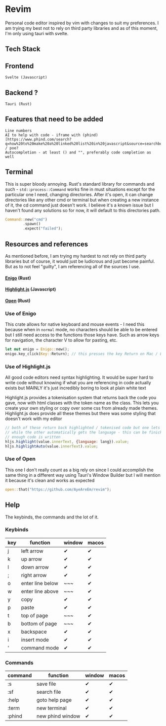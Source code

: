 # Revim
Personal code editor inspired by vim with changes to suit my preferences.
I am trying my best not to rely on third party libraries and as of this moment, I'm only using tauri with svelte.

## Tech Stack
## Frontend
    Svelte (Javascript)

## Backend ?
    Tauri (Rust)

## Features that need to be added
    Line numbers
    AI to help with code - iframe with (phind)[https://www.phind.com/search?q=how%20to%20make%20a%20linked%20list%20in%20javascript&source=searchbox] / poe? 
    Autocompletion - at least () and "", preferably code completion as well

## Terminal
This is super bloody annoying. Rust's standard library for commands and such - `std::process::Command` works fine in must situations except for the particular one I need, changing directories. After it's open, it can change directories like any other cmd or terminal but when creating a new instance of it, the cd command just doesn't work. I believe it's a known issue but I haven't found any solutions so for now, it will default to this directories path.

```rust
Command::new("cmd")
        .spawn()
        .expect("failed");
```

## Resources and references
As mentioned before, I am trying my hardest to not rely on third party libraries but of course, it would just be ludicrous and just become painful. But as to not feel "guilty", I am referencing all of the sources I use.

#### [Enigo](https://docs.rs/enigo/latest/enigo/) (Rust)

#### [Highlight.js](https://highlightjs.org/) (Javascript)

#### [Open](https://docs.rs/open/latest/open/) (Rust)

### Use of Enigo
This crate allows for native keyboard and mouse events - I need this because when in `normal` mode, no characters should be able to be entered but I still need access to the functions those keys have. Such as arrow keys for navigation, the character V to allow for pasting, etc.

```rust
let mut enigo = Enigo::new();
enigo.key_click(Key::Return); // this presses the key Return on Mac / Linux or Enter on Windows
```

### Use of Highlight.js
All good code editors need syntax highlighting. It would be super hard to write code without knowing if what you are referencing in code actually exists but MAINLY it's just incredibly boring to look at plain white text

Highlight.js provides a tokenisation system that returns back the code you gave, now with html classes with the token name as the class. This lets you create your own styling or copy over some css from already made themes. Highlight.js does provide all these themes but there was some styling that doesn't work with my editor

```js
// both of these return back highlighted / tokenised code but one lets you specific set the programming language
// while the other automatically gets the language - this can be finicky sometimes but it eventually works after
// enough code is written
hljs.highlight(value.innerText, {language: lang}).value;
hljs.highlightAuto(value.innerText).value;
```

### Use of Open
This one I don't really count as a big rely on since I could accomplish the same thing in a different way using Tauri's Window Builder but I will mention it because it's clean and works as expected

```rust
open::that("https://github.com/AyeAreEm/revim");
```

## Help
The keybinds, the commands and the lot of it.

### Keybinds
|key|function|window|macos|
|-|--------|---|---|
|j|left arrow|✔|✔|
|k|up arrow|✔|✔|
|l|down arrow|✔|✔|
|;|right arrow|✔|✔|
|o|enter line below |~~~|✔|
|w|enter line above|~~~|✔|
|y|copy|✔|✔|
|p|paste|✔|✔|
|t|top of page|~~~|✔|
|b|bottom of page|~~~|✔|
|x|backspace|✔|✔|
|i|insert mode|✔|✔|
|'|command mode|✔|✔|

### Commands
|command|function|window|macos|
|-|--------|---|---|
|:s|save file|✔|✔|
|:sf|search file|✔|✔|
|:help|goto help page|✔|✔|
|:term|new terminal|✔|✔|
|:phind|new phind window|✔|✔|
